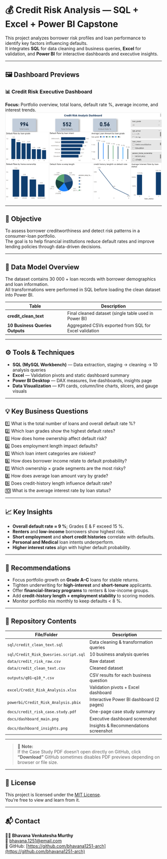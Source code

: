 # 💰 Credit Risk Analysis — SQL + Excel + Power BI Capstone  

This project analyzes borrower risk profiles and loan performance to identify key factors influencing defaults.  
It integrates **SQL** for data cleaning and business queries, **Excel** for validation, and **Power BI** for interactive dashboards and executive insights.

---

## 🖼️ Dashboard Previews  

### 📊 Credit Risk Executive Dashboard  
**Focus:** Portfolio overview, total loans, default rate %, average income, and interest trends.  
![Executive Dashboard](dashboard_main.png)


---

## 🎯 **Objective**  
To assess borrower creditworthiness and detect risk patterns in a consumer-loan portfolio.  
The goal is to help financial institutions reduce default rates and improve lending policies through data-driven decisions.

---

## 🧩 **Data Model Overview**  
The dataset contains 30 000 + loan records with borrower demographics and loan information.  
All transformations were performed in SQL before loading the clean dataset into Power BI.  

| Table | Description |
|--------|-------------|
| **credit_clean_text** | Final cleaned dataset (single table used in Power BI) |
| **10 Business Queries Outputs** | Aggregated CSVs exported from SQL for Excel validation |

---

## ⚙️ **Tools & Techniques**  
- **SQL (MySQL Workbench)** — Data extraction, staging → cleaning → 10 analysis queries  
- **Excel** — Validation pivots and static dashboard summary  
- **Power BI Desktop** — DAX measures, live dashboards, insights page  
- **Data Visualization** — KPI cards, column/line charts, slicers, and gauge visuals  

---

## 💡 **Key Business Questions**
1️⃣ What is the total number of loans and overall default rate %?  
2️⃣ Which loan grades show the highest default rates?  
3️⃣ How does home ownership affect default risk?  
4️⃣ Does employment length impact defaults?  
5️⃣ Which loan intent categories are riskiest?  
6️⃣ How does borrower income relate to default probability?  
7️⃣ Which ownership × grade segments are the most risky?  
8️⃣ How does average loan amount vary by grade?  
9️⃣ Does credit-history length influence default rate?  
🔟 What is the average interest rate by loan status?  

---

## 📈 **Key Insights**
- **Overall default rate ≈ 9 %**; Grades E & F exceed 15 %.  
- **Renters** and **low-income** borrowers show highest risk.  
- **Short employment** and **short credit histories** correlate with defaults.  
- **Personal and Medical** loan intents underperform.  
- **Higher interest rates** align with higher default probability.  

---

## 🧭 **Recommendations**
- Focus portfolio growth on **Grade A–C** loans for stable returns.  
- Tighten underwriting for **high-interest** and **short-tenure** applicants.  
- Offer **financial-literacy programs** to renters & low-income groups.  
- Add **credit-history length + employment stability** to scoring models.  
- Monitor portfolio mix monthly to keep defaults < 8 %.  

---

## 📂 **Repository Contents**
| File/Folder | Description |
|--------------|-------------|
| `sql/credit_clean_text.sql` | Data cleaning & transformation queries |
| `sql/Credit_Risk_Quesries.script.sql` | 10 business analysis queries |
| `data/credit_risk_raw.csv` | Raw dataset |
| `data/credit_clean_text.csv` | Cleaned dataset |
| `outputs/q01–q10_*.csv` | CSV results for each business question |
| `excel/Credit_Risk_Analysis.xlsx` | Validation pivots + Excel dashboard |
| `powerbi/Credit_Risk_Analysis.pbix` | Interactive Power BI dashboard (2 pages) |
| `docs/credit_risk_case.study.pdf` | One-page case study summary |
| `docs/dashboard_main.png` | Executive dashboard screenshot |
| `docs/dashboard_insights.png` | Insights & Recommendations screenshot |

---

> 📝 **Note:**  
> If the Case Study PDF doesn’t open directly on GitHub, click **“Download”** 
> GitHub sometimes disables PDF previews depending on browser or file size.

---
## 🧾 **License**
This project is licensed under the [MIT License](LICENSE).  
You’re free to view and learn from it.

---

## 📬 **Contact**
👩‍💻 **Bhavana Venkatesha Murthy**  
📧 bhavana.1251@email.com  
🔗 GitHub: [https://github.com/bhavana1251-arch](https://github.com/bhavana1251-arch)


